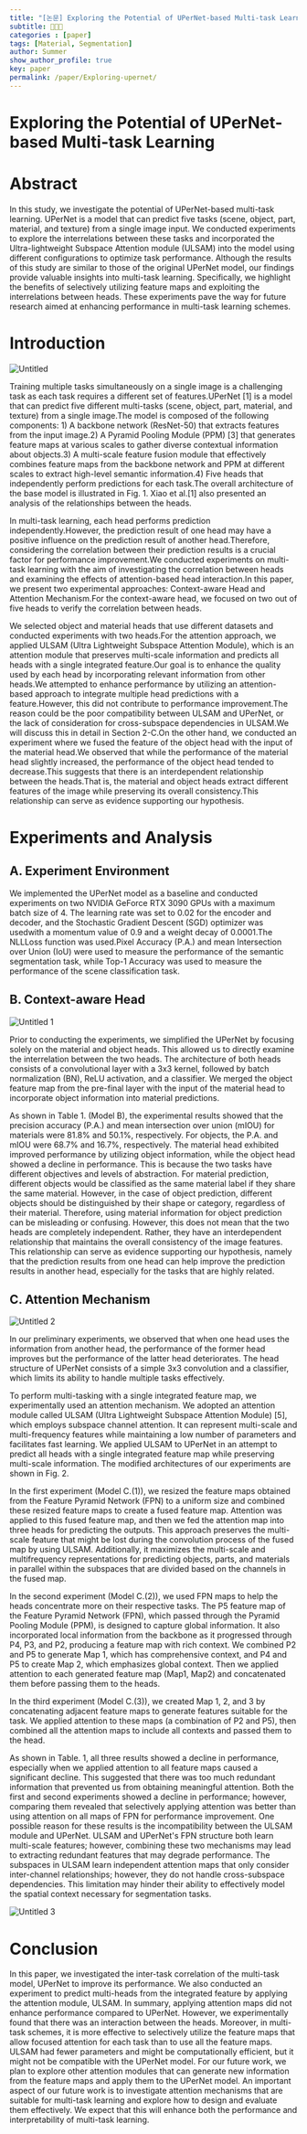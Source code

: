 ```yaml
---
title: "[논문] Exploring the Potential of UPerNet-based Multi-task Learning"
subtitle: 👩🏻‍💻
categories : [paper]
tags: [Material, Segmentation]
author: Summer
show_author_profile: true
key: paper
permalink: /paper/Exploring-upernet/
---
```

# Exploring the Potential of UPerNet-based Multi-task Learning

# Abstract

In this study, we investigate the potential of UPerNet-based multi-task learning. UPerNet is a model that can predict five tasks (scene, object, part, material, and texture) from a single image input. We conducted experiments to explore the interrelations between these tasks and incorporated the Ultra-lightweight Subspace Attention module (ULSAM) into the model using different configurations to optimize task performance. Although the results of this study are similar to those of the original UPerNet model, our findings provide valuable insights into multi-task learning. Specifically, we highlight the benefits of selectively utilizing feature maps and exploiting the interrelations between heads. These experiments pave the way for future research aimed at enhancing performance in multi-task learning schemes.

# Introduction

![Untitled](https://github.com/Summernme/Summernme.github.io/assets/121393261/b948fbef-b397-4188-8795-bfc1ba97b0c3)

Training multiple tasks simultaneously on a single image is a challenging task as each task requires a different set of features.UPerNet [1] is a model that can predict five different multi-tasks (scene, object, part, material, and texture) from a single image.The model is composed of the following components: 1) A backbone network (ResNet-50) that extracts features from the input image.2) A Pyramid Pooling Module (PPM) [3] that generates feature maps at various scales to gather diverse contextual information about objects.3) A multi-scale feature fusion module that effectively combines feature maps from the backbone network and PPM at different scales to extract high-level semantic information.4) Five heads that independently perform predictions for each task.The overall architecture of the base model is illustrated in Fig. 1. Xiao et al.[1] also presented an analysis of the relationships between the heads.

In multi-task learning, each head performs prediction independently.However, the prediction result of one head may have a positive influence on the prediction result of another head.Therefore, considering the correlation between their prediction results is a crucial factor for performance improvement.We conducted experiments on multi-task learning with the aim of investigating the correlation between heads and examining the effects of attention-based head interaction.In this paper, we present two experimental approaches: Context-aware Head and Attention Mechanism.For the context-aware head, we focused on two out of five heads to verify the correlation between heads.

We selected object and material heads that use different datasets and conducted experiments with two heads.For the attention approach, we applied ULSAM (Ultra Lightweight Subspace Attention Module), which is an attention module that preserves multi-scale information and predicts all heads with a single integrated feature.Our goal is to enhance the quality used by each head by incorporating relevant information from other heads.We attempted to enhance performance by utilizing an attention-based approach to integrate multiple head predictions with a feature.However, this did not contribute to performance improvement.The reason could be the poor compatibility between ULSAM and UPerNet, or the lack of consideration for cross-subspace dependencies in ULSAM.We will discuss this in detail in Section 2-C.On the other hand, we conducted an experiment where we fused the feature of the object head with the input of the material head.We observed that while the performance of the material head slightly increased, the performance of the object head tended to decrease.This suggests that there is an interdependent relationship between the heads.That is, the material and object heads extract different features of the image while preserving its overall consistency.This relationship can serve as evidence supporting our hypothesis.

# Experiments and Analysis

## A. Experiment Environment

We implemented the UPerNet model as a baseline and conducted experiments on two NVIDIA GeForce RTX 3090 GPUs with a maximum batch size of 4. The learning rate was set to 0.02 for the encoder and decoder, and the Stochastic Gradient Descent (SGD) optimizer was usedwith a momentum value of 0.9 and a weight decay of 0.0001.The NLLLoss function was used.Pixel Accuracy (P.A.) and mean Intersection over Union (IoU) were used to measure the performance of the semantic segmentation task, while Top-1 Accuracy was used to measure the performance of the scene classification task.

## B. Context-aware Head

![Untitled 1](https://github.com/Summernme/Summernme.github.io/assets/121393261/f46125fa-6fa8-47c6-bb94-8ca35133201b)

Prior to conducting the experiments, we simplified the UPerNet by focusing solely on the material and object heads. This allowed us to directly examine the interrelation between the two heads. The architecture of both heads consists of a convolutional layer with a 3x3 kernel, followed by batch normalization (BN), ReLU activation, and a classifier. We merged the object feature map from the pre-final layer with the input of the material head to incorporate object information into material predictions. 

As shown in Table 1. (Model B), the experimental results showed that the precision accuracy (P.A.) and mean intersection over union (mIOU) for materials were 81.8% and 50.1%, respectively. For objects, the P.A. and mIOU were 68.7% and 16.7%, respectively. The material head exhibited improved performance by utilizing object information, while the object head showed a decline in performance. This is because the two tasks have different objectives and levels of abstraction. For material prediction, different objects would be classified as the same material label if they share the same material. However, in the case of object prediction, different objects should be distinguished by their shape or category, regardless of their material. Therefore, using material information for object prediction can be misleading or confusing. However, this does not mean that the two heads are completely independent. Rather, they have an interdependent relationship that maintains the overall consistency of the image features. This relationship can serve as evidence supporting our hypothesis, namely that the prediction results from one head can help improve the prediction results in another head, especially for the tasks that are highly related.

## C. Attention Mechanism

![Untitled 2](https://github.com/Summernme/Summernme.github.io/assets/121393261/f9d05808-f7d3-4643-900e-99daceea8964)

In our preliminary experiments, we observed that when one head uses the information from another head, the performance of the former head improves but the performance of the latter head deteriorates. The head structure of UPerNet consists of a simple 3x3 convolution and a classifier, which limits its ability to handle multiple tasks effectively. 

To perform multi-tasking with a single integrated feature map, we experimentally used an attention mechanism. We adopted an attention module called ULSAM (Ultra Lightweight Subspace Attention Module) [5], which employs subspace channel attention. It can represent multi-scale and multi-frequency features while maintaining a low number of parameters and facilitates fast learning. We applied ULSAM to UPerNet in an attempt to predict all heads with a single integrated feature map while preserving multi-scale information. The modified architectures of our experiments are shown in Fig. 2. 

In the first experiment (Model C.(1)), we resized the feature maps obtained from the Feature Pyramid Network (FPN) to a uniform size and combined these resized feature maps to create a fused feature map. Attention was applied to this fused feature map, and then we fed the attention map into three heads for predicting the outputs. This approach preserves the multi-scale feature that might be lost during the convolution process of the fused map by using ULSAM. Additionally, it maximizes the multi-scale and multifrequency representations for predicting objects, parts, and materials in parallel within the subspaces that are divided based on the channels in the fused map. 

In the second experiment (Model C.(2)), we used FPN maps to help the heads concentrate more on their respective tasks. The P5 feature map of the Feature Pyramid Network (FPN), which passed through the Pyramid Pooling Module (PPM), is designed to capture global information. It also incorporated local information from the backbone as it progressed through P4, P3, and P2, producing a feature map with rich context. We combined P2 and P5 to generate Map 1, which has comprehensive context, and P4 and P5 to create Map 2, which emphasizes global context. Then we applied attention to each generated feature map (Map1, Map2) and concatenated them before passing them to the heads. 

In the third experiment (Model C.(3)), we created Map 1, 2, and 3 by concatenating adjacent feature maps to generate features suitable for the task. We applied attention to these maps (a combination of P2 and P5), then combined all the attention maps to include all contexts and passed them to the head.

As shown in Table. 1, all three results showed a decline in performance, especially when we applied attention to all feature maps caused a significant decline. This suggested that there was too much redundant information that prevented us from obtaining meaningful attention. Both the first and second experiments showed a decline in performance; however, comparing them revealed that selectively applying attention was better than using attention on all maps of FPN for performance improvement. One possible reason for these results is the incompatibility between the ULSAM module and UPerNet. ULSAM and UPerNet's FPN structure both learn multi-scale features; however, combining these two mechanisms may lead to extracting redundant features that may degrade performance. The subspaces in ULSAM learn independent attention maps that only consider inter-channel relationships; however, they do not handle cross-subspace dependencies. This limitation may hinder their ability to effectively model the spatial context necessary for segmentation tasks.

![Untitled 3](https://github.com/Summernme/Summernme.github.io/assets/121393261/b2d726de-7c49-4ea7-a76a-560af0d812b0)

# Conclusion

In this paper, we investigated the inter-task correlation of the multi-task model, UPerNet to improve its performance. We also conducted an experiment to predict multi-heads from the integrated feature by applying the attention module, ULSAM. In summary, applying attention maps did not enhance performance compared to UPerNet. However, we experimentally found that there was an interaction between the heads. Moreover, in multi-task schemes, it is more effective to selectively utilize the feature maps that allow focused attention for each task than to use all the feature maps. ULSAM had fewer parameters and might be computationally efficient, but it might not be compatible with the UPerNet model. For our future work, we plan to explore other attention modules that can generate new information from the feature maps and apply them to the UPerNet model. An important aspect of our future work is to investigate attention mechanisms that are suitable for multi-task learning and explore how to design and evaluate them effectively. We expect that this will enhance both the performance and interpretability of multi-task learning.